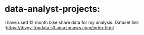 # data-analyst-projects:

i have used 12 month bike share data for my analysis.
Dataset link :https://divvy-tripdata.s3.amazonaws.com/index.html
